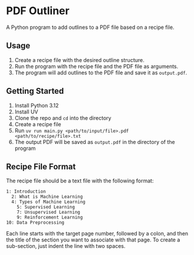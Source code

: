 # PDF Outliner

A Python program to add outlines to a PDF file based on a recipe file.

## Usage

1. Create a recipe file with the desired outline structure.
2. Run the program with the recipe file and the PDF file as arguments.
3. The program will add outlines to the PDF file and save it as `output.pdf`.

## Getting Started

1. Install Python 3.12
2. Install UV
3. Clone the repo and `cd` into the directory
4. Create a recipe file
5. Run `uv run main.py <path/to/input/file>.pdf <path/to/recipe/file>.txt`
6. The output PDF will be saved as `output.pdf` in the directory of the program

## Recipe File Format

The recipe file should be a text file with the following format:

```
1: Introduction
  2: What is Machine Learning
  4: Types of Machine Learning
    5: Supervised Learning
    7: Unsupervised Learning
    9: Reinforcement Learning
10: Data Preprocessing
```

Each line starts with the target page number, followed by a colon, and then the title of the section
you want to associate with that page. To create a sub-section, just indent the line with two spaces.
